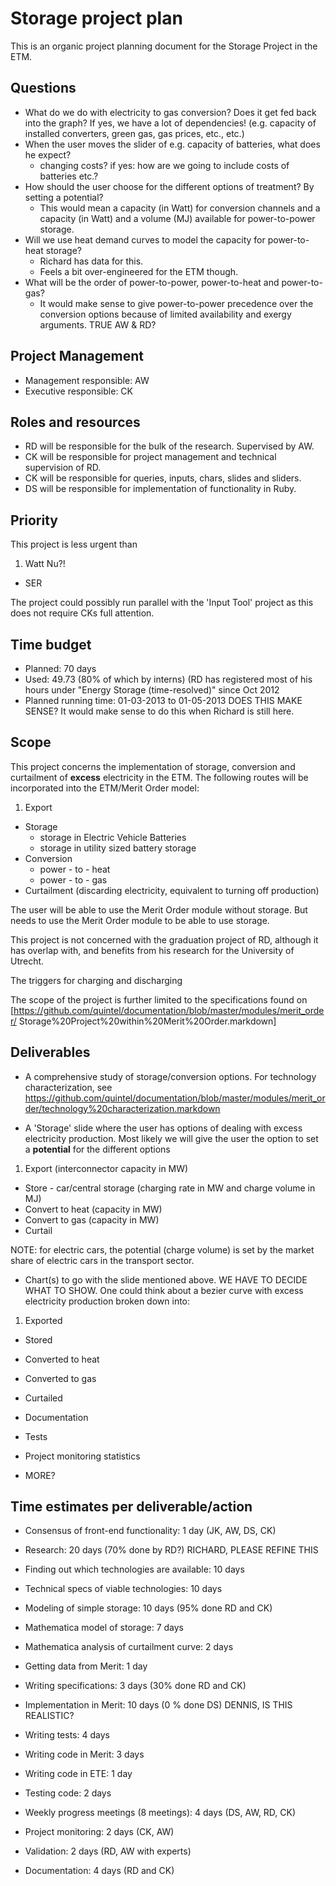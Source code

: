 # Storage project plan 

This is an organic project planning document for the Storage Project in the ETM.

## Questions

* What do we do with electricity to gas conversion? Does it get fed back into
  the graph? If yes, we have a lot of dependencies! (e.g. capacity of installed
  converters, green gas, gas prices, etc., etc.)
* When the user moves the slider of e.g. capacity of batteries, what does he expect?
  - changing costs? if yes: how are we going to include costs of batteries etc.?
* How should the user choose for the different options of treatment? By setting 
a potential? 
  - This would mean a capacity (in Watt) for conversion channels and a capacity 
  (in Watt) and a volume (MJ) available for power-to-power storage.
* Will we use heat demand curves to model the capacity for power-to-heat 
storage?
  - Richard has data for this.
  - Feels a bit over-engineered for the ETM though.
* What will be the order of power-to-power, power-to-heat and power-to-gas?
  - It would make sense to give power-to-power precedence over the conversion 
  options because of limited availability and exergy arguments. TRUE AW & RD?

## Project Management

* Management responsible: AW
* Executive responsible: CK

## Roles and resources

* RD will be responsible for the bulk of the research. Supervised by AW.
* CK will be responsible for project management and technical supervision of RD.
* CK will be responsible for queries, inputs, chars, slides and sliders.
* DS will be responsible for implementation of functionality in Ruby.

## Priority

This project is less urgent than 

1. Watt Nu?!
* SER

The project could possibly run parallel with the 'Input Tool' project as this 
does not require CKs full attention.

## Time budget

* Planned: 70 days 
* Used: 49.73 (80% of which by interns) (RD has registered
  most of his hours under "Energy Storage (time-resolved)" since Oct 2012 
* Planned running time: 01-03-2013 to 01-05-2013 DOES THIS MAKE SENSE? It would 
make sense to do this when Richard is still here.

## Scope

This project concerns the implementation of storage, conversion and curtailment
of **excess** electricity in the ETM. 
The following routes will be incorporated into the ETM/Merit Order model: 

1. Export
* Storage
  * storage in Electric Vehicle Batteries
  * storage in utility sized battery storage 
* Conversion 
  * power - to - heat
  * power - to - gas
* Curtailment (discarding electricity, equivalent to turning off production)

The user will be able to use the Merit Order module without storage. But needs 
to use the Merit Order module to be able to use storage.

This project is not concerned with the graduation project of RD, although it 
has overlap with, and benefits from his research for the University of Utrecht.

The triggers for charging and discharging 

The scope of the project is further limited to the specifications found on
[https://github.com/quintel/documentation/blob/master/modules/merit_order/
Storage%20Project%20within%20Merit%20Order.markdown]

## Deliverables

* A comprehensive study of storage/conversion options. For technology characterization, see https://github.com/quintel/documentation/blob/master/modules/merit_order/technology%20characterization.markdown

* A 'Storage' slide where the user has options of dealing with excess 
electricity production. Most likely we will give the user the option to set 
a **potential** for the different options

1. Export (interconnector capacity in MW)
* Store - car/central storage (charging rate in MW and charge volume in MJ)
* Convert to heat (capacity in MW)
* Convert to gas (capacity in MW)
* Curtail

NOTE: for electric cars, the potential (charge volume) is set by the market 
share of electric cars in the transport sector.

* Chart(s) to go with the slide mentioned above. WE HAVE TO DECIDE WHAT TO SHOW.
One could think about a bezier curve with excess electricity production broken 
down into:

1. Exported
* Stored
* Converted to heat
* Converted to gas
* Curtailed

* Documentation
* Tests
* Project monitoring statistics

* MORE?

## Time estimates per deliverable/action

* Consensus of front-end functionality:           1 day (JK, AW, DS, CK)

* Research: 20 days (70% done by RD?) RICHARD, PLEASE REFINE THIS
 * Finding out which technologies are available:  10 days
 * Technical specs of viable technologies:        10 days

* Modeling of simple storage:                     10 days (95% done RD and CK)
 * Mathematica model of storage:                  7 days
 * Mathematica analysis of curtailment curve:     2 days
 * Getting data from Merit:                       1 day

* Writing specifications:                         3 days (30% done RD and CK)

* Implementation in Merit: 10 days (0 % done DS) DENNIS, IS THIS REALISTIC?
 * Writing tests:                                 4 days
 * Writing code in Merit:                         3 days
 * Writing code in ETE:                           1 day
 * Testing code:                                  2 days

* Weekly progress meetings (8 meetings):          4 days (DS, AW, RD, CK)

* Project monitoring:                             2 days (CK, AW)

* Validation:                                     2 days (RD, AW with experts)

* Documentation:                                  4 days (RD and CK)
